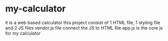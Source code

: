 # my-calculator
it is a web based calculator
this project consist of 1 HTML file, 1 styling file and 2 JS files 
vendor.js file connect the JS to HTML file 
app.js is the core js for my calculator
